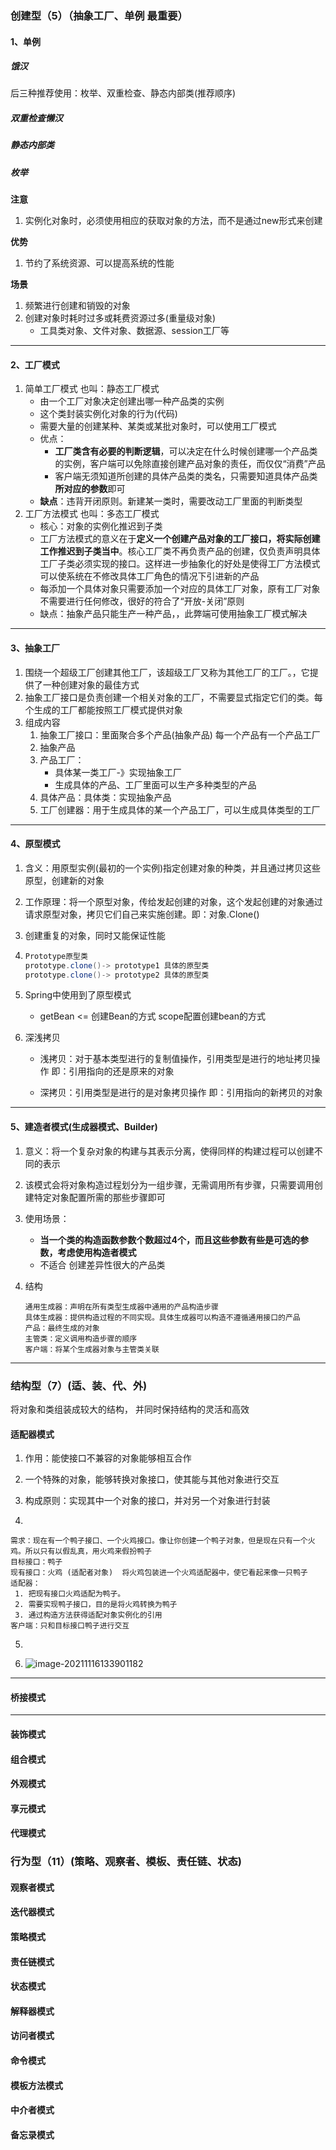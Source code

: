### 创建型（5）（抽象工厂、单例 最重要）

#### 1、单例

##### 饿汉

后三种推荐使用：枚举、双重检查、静态内部类(推荐顺序)

##### 双重检查懒汉

##### 静态内部类

##### 枚举

**注意**

1. 实例化对象时，必须使用相应的获取对象的方法，而不是通过new形式来创建

**优势**

1. 节约了系统资源、可以提高系统的性能

**场景**

1. 频繁进行创建和销毁的对象
2. 创建对象时耗时过多或耗费资源过多(重量级对象)
   - 工具类对象、文件对象、数据源、session工厂等

---



#### 2、工厂模式

1. 简单工厂模式 也叫：静态工厂模式
   - 由一个工厂对象决定创建出哪一种产品类的实例
   - 这个类封装实例化对象的行为(代码)
   - 需要大量的创建某种、某类或某批对象时，可以使用工厂模式
   - 优点：
     - **工厂类含有必要的判断逻辑**，可以决定在什么时候创建哪一个产品类的实例，客户端可以免除直接创建产品对象的责任，而仅仅“消费”产品
     - 客户端无须知道所创建的具体产品类的类名，只需要知道具体产品类**所对应的参数**即可
   - **缺点**：违背开闭原则。新建某一类时，需要改动工厂里面的判断类型
2. 工厂方法模式 也叫：多态工厂模式
   - 核心：对象的实例化推迟到子类
   - 工厂方法模式的意义在于**定义一个创建产品对象的工厂接口，将实际创建工作推迟到子类当中**。核心工厂类不再负责产品的创建，仅负责声明具体工厂子类必须实现的接口。这样进一步抽象化的好处是使得工厂方法模式可以使系统在不修改具体工厂角色的情况下引进新的产品
   - 每添加一个具体对象只需要添加一个对应的具体工厂对象，原有工厂对象不需要进行任何修改，很好的符合了“开放-关闭”原则
   - 缺点：抽象产品只能生产一种产品，，此弊端可使用抽象工厂模式解决

---



#### 3、抽象工厂

1. 围绕一个超级工厂创建其他工厂，该超级工厂又称为其他工厂的工厂。，它提供了一种创建对象的最佳方式
2. 抽象工厂接口是负责创建一个相关对象的工厂，不需要显式指定它们的类。每个生成的工厂都能按照工厂模式提供对象
3. 组成内容
   1. 抽象工厂接口：里面聚合多个产品(抽象产品)   每一个产品有一个产品工厂
   2. 抽象产品
   3. 产品工厂：
      - 具体某一类工厂-》实现抽象工厂
      - 生成具体的产品、工厂里面可以生产多种类型的产品
   4. 具体产品：具体类：实现抽象产品
   5. 工厂创建器：用于生成具体的某一个产品工厂，可以生成具体类型的工厂

---



#### 4、原型模式

1. 含义：用原型实例(最初的一个实例)指定创建对象的种类，并且通过拷贝这些原型，创建新的对象

2. 工作原理：将一个原型对象，传给发起创建的对象，这个发起创建的对象通过请求原型对象，拷贝它们自己来实施创建。即：对象.Clone()

3. 创建重复的对象，同时又能保证性能

4. ~~~java
   Prototype原型类
   prototype.clone()-> prototype1 具体的原型类
   prototype.clone()-> prototype2 具体的原型类
   ~~~

5. Spring中使用到了原型模式

   - getBean   <= 创建Bean的方式  scope配置创建bean的方式

6. 深浅拷贝

   - 浅拷贝：对于基本类型进行的复制值操作，引用类型是进行的地址拷贝操作 即：引用指向的还是原来的对象

   - 深拷贝：引用类型是进行的是对象拷贝操作 即：引用指向的新拷贝的对象

---



#### 5、建造者模式(生成器模式、Builder)

1. 意义：将一个复杂对象的构建与其表示分离，使得同样的构建过程可以创建不同的表示

2. 该模式会将对象构造过程划分为一组步骤，无需调用所有步骤，只需要调用创建特定对象配置所需的那些步骤即可

3. 使用场景：

   - **当一个类的构造函数参数个数超过4个，而且这些参数有些是可选的参数，考虑使用构造者模式**
   - 不适合 创建差异性很大的产品类

4. 结构

   ~~~
   通用生成器：声明在所有类型生成器中通用的产品构造步骤
   具体生成器：提供构造过程的不同实现。具体生成器可以构造不遵循通用接口的产品
   产品：最终生成的对象
   主管类：定义调用构造步骤的顺序
   客户端：将某个生成器对象与主管类关联
   ~~~

   

---



### 结构型（7）(适、装、代、外)

将对象和类组装成较大的结构， 并同时保持结构的灵活和高效

#### 适配器模式

1. 作用：能使接口不兼容的对象能够相互合作

2. 一个特殊的对象，能够转换对象接口，使其能与其他对象进行交互

3. 构成原则：实现其中一个对象的接口，并对另一个对象进行封装

4. 

   ~~~
   需求：现在有一个鸭子接口、一个火鸡接口。像让你创建一个鸭子对象，但是现在只有一个火鸡。所以只有以假乱真，用火鸡来假扮鸭子
   目标接口：鸭子
   现有接口：火鸡 (适配者对象)  将火鸡包装进一个火鸡适配器中，使它看起来像一只鸭子
   适配器：
   	1. 把现有接口火鸡适配为鸭子。
   	2. 需要实现鸭子接口，目的是将火鸡转换为鸭子
   	3. 通过构造方法获得适配对象实例化的引用
   客户端：只和目标接口鸭子进行交互
   
   ~~~

5. 

6. ![image-20211116133901182](C:\Users\2521573\AppData\Roaming\Typora\typora-user-images\image-20211116133901182.png)

---



#### 桥接模式

---



#### 装饰模式

#### 组合模式

#### 外观模式

#### 享元模式

#### 代理模式

### 行为型（11）(策略、观察者、模板、责任链、状态)

#### 观察者模式

#### 迭代器模式

#### 策略模式

#### 责任链模式

#### 状态模式

#### 解释器模式

#### 访问者模式

#### 命令模式

#### 模板方法模式

#### 中介者模式

#### 备忘录模式

